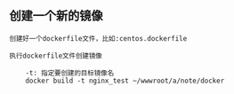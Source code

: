 ## 创建一个新的镜像

    创建好一个dockerfile文件，比如:centos.dockerfile
    
    执行dockerfile文件创建镜像
    
        -t: 指定要创建的目标镜像名
        docker build -t nginx_test ~/wwwroot/a/note/docker
    